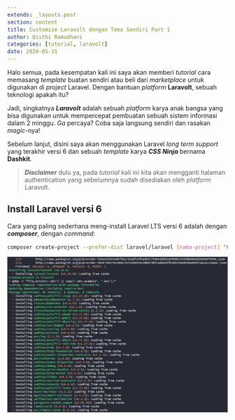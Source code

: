 ```yaml
---
extends: _layouts.post
section: content
title: Customize Laravolt dengan Tema Sendiri Part 1
author: Qisthi Ramadhani
categories: [tutorial, laravolt]
date: 2020-05-31
---
```


Halo semua, pada kesempatan kali ini saya akan memberi *tutorial* cara memasang *template* buatan sendiri atau beli dari *marketplace* untuk digunakan di *project* Laravel. Dengan bantuan *platform* **Laravolt**, sebuah teknologi apakah itu?

Jadi, singkatnya ***Laravolt*** adalah sebuah *platform* karya anak bangsa yang bisa digunakan untuk mempercepat pembuatan sebuah sistem informasi dalam 2 minggu. *Ga* percaya? Coba saja langsung sendiri dan rasakan *magic*-nya!

Sebelum lanjut, disini saya akan menggunakan Laravel *long term support* yang terakhir versi 6 dan sebuah *template* karya ***CSS Ninja*** bernama **Dashkit**.

> ***Disclaimer*** dulu ya, pada *tutorial* kali ini kita akan mengganti halaman authentication yang sebelumnya sudah disediakan oleh *platform* Laravolt.

## Install Laravel versi 6

Cara yang paling sederhana meng-install Laravel LTS versi 6 adalah dengan ***composer***, dengan *command*:

```bash
composer create-project --prefer-dist laravel/laravel [nama-project] "6.*"
```

![Install Laravel versi 6](./../assets/uploads/customize-laravolt-dengan-tema-sendiri-part-1-1.png)